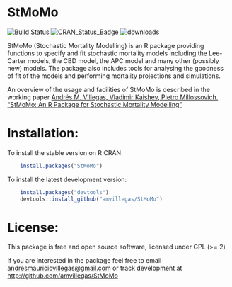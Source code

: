 <!-- README.md is generated from README.Rmd. Please edit that file -->
StMoMo
======

[![Build Status](https://travis-ci.org/amvillegas/StMoMo.svg?branch=master)](https://travis-ci.org/amvillegas/StMoMo) [![CRAN\_Status\_Badge](http://www.r-pkg.org/badges/version/StMoMo)](http://cran.r-project.org/package=StMoMo) ![downloads](http://cranlogs.r-pkg.org/badges/grand-total/StMoMo)

StMoMo (Stochastic Mortality Modelling) is an R package providing functions to specify and fit stochastic mortality models including the Lee-Carter models, the CBD model, the APC model and many other (possibly new) models. The package also includes tools for analysing the goodness of fit of the models and performing mortality projections and simulations.

An overview of the usage and facilities of StMoMo is described in the working paper [Andrés M. Villegas, Vladimir Kaishev, Pietro Millossovich. “StMoMo: An R Package for Stochastic Mortality Modelling”](https://github.com/amvillegas/StMoMo/blob/master/inst/doc/StMoMoVignette.pdf)

Installation:
=============

To install the stable version on R CRAN:

``` r
    install.packages("StMoMo")
```

To install the latest development version:

``` r
    install.packages("devtools")
    devtools::install_github("amvillegas/StMoMo")
```

License:
========

This package is free and open source software, licensed under GPL (\>= 2)

If you are interested in the package feel free to email <andresmauriciovillegas@gmail.com> or track development at <http://github.com/amvillegas/StMoMo>
